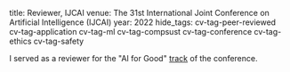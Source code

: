 title: Reviewer, IJCAI
venue: The 31st International Joint Conference on Artificial Intelligence (IJCAI)
year: 2022
hide_tags: cv-tag-peer-reviewed cv-tag-application cv-tag-ml cv-tag-compsust cv-tag-conference cv-tag-ethics cv-tag-safety

I served as a reviewer for the "AI for Good" [track](https://ijcai-22.org/calls-ai-for-good/) of the conference.
